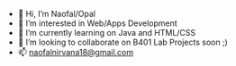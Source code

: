 - 👋 Hi, I’m Naofal/Opal
- 👀 I’m interested in Web/Apps Development
- 🌱 I’m currently learning on Java and HTML/CSS
- 💞️ I’m looking to collaborate on B401 Lab Projects soon ;)
- 📫 naofalnirvana18@gmail.com

<!---
naofalx/naofalx is a ✨ special ✨ repository because its `README.md` (this file) appears on your GitHub profile.
You can click the Preview link to take a look at your changes.
--->
